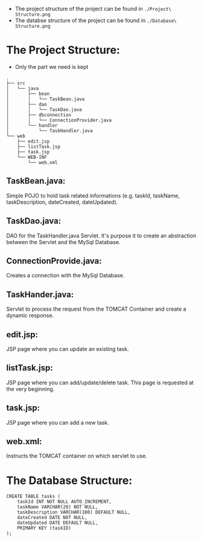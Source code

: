 * The project structure of the project can be found in ``` ./Project\ Structure.png ```
* The databse structure of the project can be found in ``` ./Database\ Structure.png ```

# The Project Structure:

* Only the part we need is kept

```
.
├── src
│   └── java
│       ├── bean
│       │   └── TaskBean.java
│       ├── dao
│       │   └── TaskDao.java
│       ├── dbconnection
│       │   └── ConnectionProvider.java
│       └── handler
│           └── TaskHandler.java
└── web
    ├── edit.jsp
    ├── listTask.jsp
    ├── task.jsp
    └── WEB-INF
        └── web.xml
```

## TaskBean.java: 
Simple POJO to hold task related informations (e.g. taskId, taskName, taskDescription, dateCreated, dateUpdated).

## TaskDao.java: 
DAO for the TaskHandler.java Servlet. It's purpose it to create an abstraction between the Servlet and the MySql Database.

## ConnectionProvide.java: 
Creates a connection with the MySql Database.

## TaskHander.java: 
Servlet to process the request from the TOMCAT Container and create a dynamic response.

## edit.jsp: 
JSP page where you can update an existing task.

## listTask.jsp: 
JSP page where you can add/update/delete task. This page is requested at the very beginning. 

## task.jsp: 
JSP page where you can add a new task.

## web.xml: 
Instructs the TOMCAT container on which servlet to use.

# The Database Structure:

```
CREATE TABLE tasks (
    taskId INT NOT NULL AUTO_INCREMENT,
    taskName VARCHAR(20) NOT NULL,
    taskDescription VARCHAR(100) DEFAULT NULL,
    dateCreated DATE NOT NULL,
    dateUpdated DATE DEFAULT NULL,
    PRIMARY KEY (taskID)
);
```
